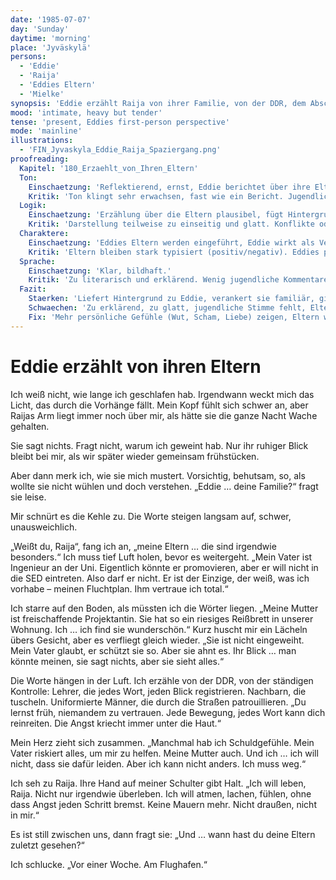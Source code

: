 ```yaml
---
date: '1985-07-07'
day: 'Sunday'
daytime: 'morning'
place: 'Jyväskylä'
persons:
  - 'Eddie'
  - 'Raija'
  - 'Eddies Eltern'
  - 'Mielke'
synopsis: 'Eddie erzählt Raija von ihrer Familie, von der DDR, dem Abschied am Flughafen Schönefeld und ihren Schuldgefühlen. Raija reagiert bewegt und tröstet sie.'
mood: 'intimate, heavy but tender'
tense: 'present, Eddies first-person perspective'
mode: 'mainline'
illustrations:
  - 'FIN_Jyvaskyla_Eddie_Raija_Spaziergang.png'
proofreading:
  Kapitel: '180_Erzaehlt_von_Ihren_Eltern'
  Ton:
    Einschaetzung: 'Reflektierend, ernst, Eddie berichtet über ihre Eltern.'
    Kritik: 'Ton klingt sehr erwachsen, fast wie ein Bericht. Jugendlich-ungefilterte Emotionen fehlen streckenweise.'
  Logik:
    Einschaetzung: 'Erzählung über die Eltern plausibel, fügt Hintergrundwissen hinzu.'
    Kritik: 'Darstellung teilweise zu einseitig und glatt. Konflikte oder widersprüchliche Gefühle kommen zu kurz.'
  Charaktere:
    Einschaetzung: 'Eddies Eltern werden eingeführt, Eddie wirkt als Vermittlerin.'
    Kritik: 'Eltern bleiben stark typisiert (positiv/negativ). Eddies persönliche Reibung mit ihnen könnte stärker gezeigt werden.'
  Sprache:
    Einschaetzung: 'Klar, bildhaft.'
    Kritik: 'Zu literarisch und erklärend. Wenig jugendliche Kommentare oder spontane Gedanken, Sprache wirkt zu erwachsen.'
  Fazit:
    Staerken: 'Liefert Hintergrund zu Eddie, verankert sie familiär, gibt Tiefe.'
    Schwaechen: 'Zu erklärend, zu glatt, jugendliche Stimme fehlt, Eltern bleiben Typen.'
    Fix: 'Mehr persönliche Gefühle (Wut, Scham, Liebe) zeigen, Eltern widersprüchlicher darstellen, Sprache lockern und jugendlicher machen.'
---
```


# Eddie erzählt von ihren Eltern

Ich weiß nicht, wie lange ich geschlafen hab. Irgendwann weckt mich das Licht,
das durch die Vorhänge fällt. Mein Kopf fühlt sich schwer an, aber Raijas Arm
liegt immer noch über mir, als hätte sie die ganze Nacht Wache gehalten.

Sie sagt nichts. Fragt nicht, warum ich geweint hab. Nur ihr ruhiger Blick
bleibt bei mir, als wir später wieder gemeinsam frühstücken.

Aber dann merk ich, wie sie mich mustert. Vorsichtig, behutsam, so, als wollte
sie nicht wühlen und doch verstehen. „Eddie … deine Familie?“ fragt sie leise.

Mir schnürt es die Kehle zu. Die Worte steigen langsam auf, schwer,
unausweichlich.

„Weißt du, Raija“, fang ich an, „meine Eltern … die sind irgendwie besonders.“
Ich muss tief Luft holen, bevor es weitergeht. „Mein Vater ist Ingenieur an der
Uni. Eigentlich könnte er promovieren, aber er will nicht in die SED eintreten.
Also darf er nicht. Er ist der Einzige, der weiß, was ich vorhabe – meinen
Fluchtplan. Ihm vertraue ich total.“

Ich starre auf den Boden, als müssten ich die Wörter liegen. „Meine Mutter ist
freischaffende Projektantin. Sie hat so ein riesiges Reißbrett in unserer
Wohnung. Ich … ich find sie wunderschön.“ Kurz huscht mir ein Lächeln übers
Gesicht, aber es verfliegt gleich wieder. „Sie ist nicht eingeweiht. Mein Vater
glaubt, er schützt sie so. Aber sie ahnt es. Ihr Blick … man könnte meinen, sie
sagt nichts, aber sie sieht alles.“

Die Worte hängen in der Luft. Ich erzähle von der DDR, von der ständigen
Kontrolle: Lehrer, die jedes Wort, jeden Blick registrieren. Nachbarn, die
tuscheln. Uniformierte Männer, die durch die Straßen patrouillieren. „Du lernst
früh, niemandem zu vertrauen. Jede Bewegung, jedes Wort kann dich reinreiten.
Die Angst kriecht immer unter die Haut.“

Mein Herz zieht sich zusammen. „Manchmal hab ich Schuldgefühle. Mein Vater
riskiert alles, um mir zu helfen. Meine Mutter auch. Und ich … ich will nicht,
dass sie dafür leiden. Aber ich kann nicht anders. Ich muss weg.“

Ich seh zu Raija. Ihre Hand auf meiner Schulter gibt Halt. „Ich will leben,
Raija. Nicht nur irgendwie überleben. Ich will atmen, lachen, fühlen, ohne dass
Angst jeden Schritt bremst. Keine Mauern mehr. Nicht draußen, nicht in mir.“

Es ist still zwischen uns, dann fragt sie: „Und … wann hast du deine Eltern
zuletzt gesehen?“

Ich schlucke. „Vor einer Woche. Am Flughafen.“
